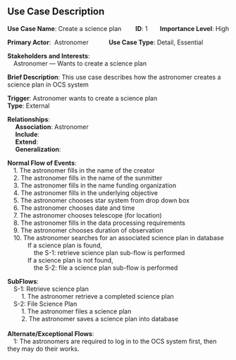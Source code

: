 ## Use Case Description

<b>Use Case Name</b>: Create a science plan &emsp;&emsp;<b>ID</b>: 1&emsp;&emsp;<b>Importance Level</b>: High <br />

<b>Primary Actor</b>:&nbsp; Astronomer &emsp;&emsp;&emsp;<b>Use Case Type</b>: Detail, Essential<br />

<b>Stakeholders and Interests</b>:<br />
&emsp;Astronomer — Wants to create a science plan<br />

<b>Brief Description</b>: This use case describes how the astronomer creates a science plan in OCS system<br />

<b>Trigger</b>: Astronomer wants to create a science plan<br />
<b>Type</b>: External<br />

<b>Relationships</b>:<br/>
&emsp;	<b>Association</b>: Astronomer<br />
&emsp;	<b>Include</b>:<br />
&emsp;	<b>Extend</b>:<br />
&emsp;	<b>Generalization</b>:<br />

<b>Normal Flow of Events</b>:<br />
&emsp;1. The astronomer fills in the name of the creator<br />
&emsp;2. The astronomer fills in the name of the sunmitter<br />
&emsp;3. The astronomer fills in the name funding organization<br />
&emsp;4. The astronomer fills in the underlying objective<br />
&emsp;5. The astronomer chooses star system from drop down box<br />
&emsp;6. The astronomer chooses date and time<br />
&emsp;7. The astronomer chooses telescope (for location)<br />
&emsp;8. The astronomer fills in the data processing requirements<br />
&emsp;9. The astronomer chooses duration of observation<br />
&emsp;10. The astronomer searches for an associated science plan in database<br />
&emsp;&emsp;&emsp;	If a science plan is found,<br />
&emsp;&emsp;&emsp;&emsp;	   the S-1: retrieve science plan sub-flow is performed<br />
&emsp;&emsp;&emsp;	If a science plan is not found,<br />
&emsp;&emsp;&emsp;&emsp;	   the S-2: file a science plan sub-flow is performed<br />

<b>SubFlows</b>:<br />
&emsp;S-1: Retrieve science plan<br />
&emsp;&emsp;	1. The astronomer retrieve a completed science plan<br />
&emsp;S-2: File Science Plan<br />
&emsp;&emsp;	1. The astronomer files a science plan<br />
&emsp;&emsp;	2. The astronomer saves a science plan into database<br /><br />
<b>Alternate/Exceptional Flows</b>:<br />
&emsp;1: The astronomers are required to log in to the OCS system first, then they may do their works.<br />
